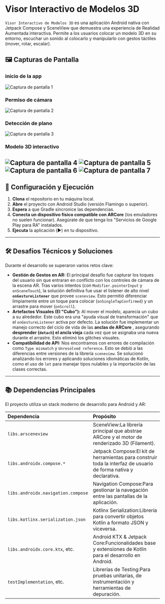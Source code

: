 

# Visor Interactivo de Modelos 3D

`Visor Interactivo de Modelos 3D` es una aplicación Android nativa con Jetpack Compose y SceneView que demuestra una experiencia de Realidad Aumentada interactiva. Permite a los usuarios colocar un modelo 3D en su entorno, escuchar un sonido al colocarlo y manipularlo con gestos táctiles (mover, rotar, escalar).

## 🖼️ Capturas de Pantalla
<!-- del folder images -->
### inicio de la app
![Captura de pantalla 1](images/sc1.jpg)
### Permiso de cámara
![Captura de pantalla 2](images/sc2.jpg)
### Detección de plano
![Captura de pantalla 3](images/sc3.jpg)
### Modelo 3D interactivo
![Captura de pantalla 4](images/sc4.jpg) 
![Captura de pantalla 5](images/sc5.jpg)
![Captura de pantalla 6](images/sc6.jpg)
![Captura de pantalla 7](images/sc7.jpg)
---

## 🚀 Configuración y Ejecución

1. **Clona** el repositorio en tu máquina local.
2. **Abre** el proyecto con Android Studio (versión Flamingo o superior).
3. **Espera** a que Gradle sincronice las dependencias.
4. **Conecta un dispositivo físico compatible con ARCore** (los emuladores no suelen funcionar). Asegúrate de que tenga los "Servicios de Google Play para RA" instalados.
5. **Ejecuta** la aplicación (▶️) en tu dispositivo.

---

## 🛠️ Desafíos Técnicos y Soluciones

Durante el desarrollo se superaron varios retos clave:

* **Gestión de Gestos en AR:** El principal desafío fue capturar los toques del usuario sin que entraran en conflicto con los controles de cámara de la escena AR. Tras varios intentos (con `Modifier.pointerInput` y `onSceneTouch`), la solución definitiva fue usar el listener de alto nivel **`onGestureListener`** que provee `sceneview`. Esto permitió diferenciar limpiamente entre un toque para colocar (`onSingleTapConfirmed`) y un arrastre para mover (`onScroll`).
* **Artefactos Visuales (El "Cubo"):** Al mover el modelo, aparecía un cubo a su alrededor. Este cubo era una "ayuda visual de transformación" que el `onGestureListener` activa por defecto. La solución fue implementar un manejo correcto del ciclo de vida de las  **anclas de ARCore** , asegurando **desprender (`detach`) el ancla vieja** cada vez que se asignaba una nueva durante el arrastre. Esto eliminó los glitches visuales.
* **Compatibilidad de API:** Nos encontramos con errores de compilación como `Type mismatch` y `Unresolved reference`. Esto se debió a las diferencias entre versiones de la librería `sceneview`. Se solucionó analizando los errores y aplicando soluciones idiomáticas de Kotlin, como el uso de `let` para manejar tipos nulables y la importación de las clases correctas.

---

## 📚 Dependencias Principales

El proyecto utiliza un stack moderno de desarrollo para Android y AR:

| Dependencia                          | Propósito                                                                                                           |
| :----------------------------------- | :------------------------------------------------------------------------------------------------------------------- |
| `libs.arsceneview`                 | SceneView:La librería principal que abstrae ARCore y el motor de renderizado 3D (Filament).                     |
| `libs.androidx.compose.*`          | Jetpack Compose:El kit de herramientas para construir toda la interfaz de usuario de forma nativa y declarativa. |
| `libs.androidx.navigation.compose` | Navigation Compose:Para gestionar la navegación entre las pantallas de la aplicación.                          |
| `libs.kotlinx.serialization.json`  | Kotlinx Serialization:Librería para convertir objetos Kotlin a formato JSON y viceversa.                        |
| `libs.androidx.core.ktx`, etc.     | Android KTX & Jetpack Core:Funcionalidades base y extensiones de Kotlin para el desarrollo en Android.           |
| `testImplementation`, etc.         | Librerías de Testing:Para pruebas unitarias, de instrumentación y herramientas de depuración.                 |
